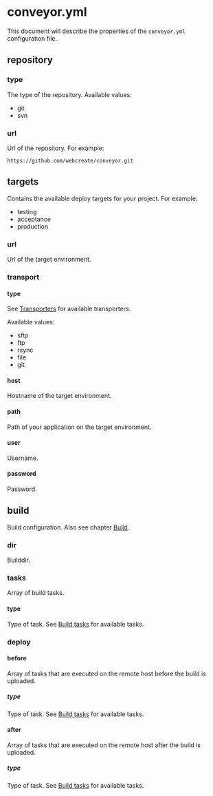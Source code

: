conveyor.yml
============

This document will describe the properties of the `conveyor.yml` configuration file.

## repository

### type

The type of the repository. Available values:

* git
* svn

### url

Url of the repository. For example:

    https://github.com/webcreate/conveyor.git

## targets

Contains the available deploy targets for your project. For example:

* testing
* acceptance
* production

### url

Url of the target environment.

### transport

#### type

See [Transporters](04-transport.md#transporters) for available transporters.

Available values:

* sftp
* ftp
* rsync
* file
* git

#### host

Hostname of the target environment.

#### path

Path of your application on the target environment.

#### user

Username.

#### password

Password.

## build

Build configuration. Also see chapter [Build](03-build.md).

### dir

Builddir.

### tasks

Array of build tasks.

#### type

Type of task. See [Build tasks](03-build.md#tasks) for available tasks.

### deploy

#### before

Array of tasks that are executed on the remote host before the build is uploaded.

##### type

Type of task. See [Build tasks](03-build.md#tasks) for available tasks.

#### after

Array of tasks that are executed on the remote host after the build is uploaded.

##### type

Type of task. See [Build tasks](03-build.md#tasks) for available tasks.

